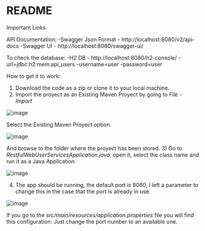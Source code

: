 # README

Important Links

API Documentation:
-Swagger Json Format - http://localhost:8080/v2/api-docs
-Swagger UI - http://localhost:8080/swagger-ui/

To check the database:
-H2 DB - http://localhost:8080/h2-console/
-url=jdbc:h2:mem:api_users
-username=user
-password=user

How to get it to work:
1) Download the code as a zip or clone it to your local machine.
2) Import the proyect as an Existing Maven Proyect by going to _File - Import_

![image](https://user-images.githubusercontent.com/49291080/115636317-12684a80-a2e4-11eb-844a-c42b81883b23.png)

Select the Existing Maven Proyect option.

![image](https://user-images.githubusercontent.com/49291080/115636361-2c099200-a2e4-11eb-8992-d442c2004a01.png)

And browse to the folder where the proyect has been stored.
3) Go to _RestfulWebUserServicesApplication.java_, open it, select the class name and run it as a Java
Application.

![image](https://user-images.githubusercontent.com/49291080/115636395-404d8f00-a2e4-11eb-908a-04b618d61776.png)

4) The app should be running, the default port is 8080, I left a parameter to change this in the case
that the port is already in use.

![image](https://user-images.githubusercontent.com/49291080/115636453-5bb89a00-a2e4-11eb-947a-7be88c761543.png)

If you go to the _src/main/resources/application.properties_ file you will find this configuration:
Just change the port number to an available one.
